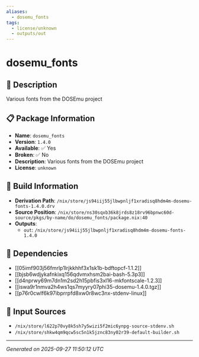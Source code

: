 ```yaml
---
aliases:
  - dosemu_fonts
tags:
  - license/unknown
  - outputs/out
---
```


# dosemu_fonts

## 📝 Description

Various fonts from the DOSEmu project

## 📋 Package Information

- **Name**: `dosemu_fonts`
- **Version**: `1.4.0`
- **Available**: ✅ Yes
- **Broken**: ✅ No
- **Description**: Various fonts from the DOSEmu project
- **License**: `unknown`

## 🔧 Build Information

- **Derivation Path**: `/nix/store/js94iij55jlbwpnljf1xradisq8hdm4m-dosemu-fonts-1.4.0.drv`
- **Source Position**: `/nix/store/ns30sqxb36k8jrds8z18rv96bpnwc60d-source/pkgs/by-name/do/dosemu_fonts/package.nix:40`
- **Outputs**:
  - `out`:  `/nix/store/js94iij55jlbwpnljf1xradisq8hdm4m-dosemu-fonts-1.4.0`

## 🔗 Dependencies

- [[05imf903j56fmrlp1lrjkkhhf3x1sk1b-bdftopcf-1.1.2]]
- [[bjsb6wdjykafnkixq156qdvmxhsm2bai-bash-5.3p3]]
- [[d4nprwy69m7dn1m2sd2h15pbfis3xl16-mkfontscale-1.2.3]]
- [[iswa9r1nmva2h4ws1qs7myyry07phi35-dosemu-1.4.0.tgz]]
- [[p76r0cwlf6k97ibprrpfd8xw0r8wc3nx-stdenv-linux]]

## 📁 Input Sources

- `/nix/store/l622p70vy8k5sh7y5wizi5f2mic6ynpg-source-stdenv.sh`
- `/nix/store/shkw4qm9qcw5sc5n1k5jznc83ny02r39-default-builder.sh`

---
*Generated on 2025-09-27 11:50:12 UTC*
